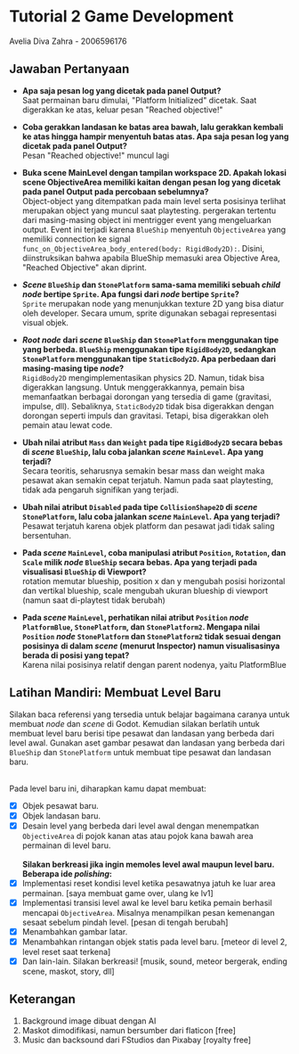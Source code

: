   

# Tutorial 2 Game Development
Avelia Diva Zahra - 2006596176

  

## Jawaban Pertanyaan

- **Apa saja pesan log yang dicetak pada panel Output?** <br>Saat permainan baru dimulai, "Platform Initialized" dicetak. Saat digerakkan ke atas, keluar pesan "Reached objective!"

- **Coba gerakkan landasan ke batas area bawah, lalu gerakkan kembali ke atas hingga hampir menyentuh batas atas. Apa saja pesan log yang dicetak pada panel Output?**<br>Pesan "Reached objective!" muncul lagi

- **Buka scene MainLevel dengan tampilan workspace 2D. Apakah lokasi scene ObjectiveArea memiliki kaitan dengan pesan log yang dicetak pada panel Output pada percobaan sebelumnya?**<br>Object-object yang ditempatkan pada main level serta posisinya terlihat merupakan object yang muncul saat playtesting. pergerakan tertentu dari masing-masing object ini mentrigger event yang mengeluarkan output. Event ini terjadi karena `BlueShip` menyentuh `ObjectiveArea` yang memiliki connection ke signal `func_on_ObjectiveArea_body_entered(body: RigidBody2D):`. Disini, diinstruksikan bahwa apabila BlueShip memasuki area Objective Area, "Reached Objective" akan diprint.

- **_Scene_  `BlueShip`  dan  `StonePlatform`  sama-sama memiliki sebuah  _child node_  bertipe  `Sprite`. Apa fungsi dari  _node_  bertipe  `Sprite`?** <br>`Sprite` merupakan node yang menunjukkan texture 2D yang bisa diatur oleh developer. Secara umum, sprite digunakan sebagai representasi visual objek.

- **_Root node_  dari  _scene_  `BlueShip`  dan  `StonePlatform`  menggunakan tipe yang berbeda.  `BlueShip`  menggunakan tipe  `RigidBody2D`, sedangkan  `StonePlatform`  menggunakan tipe  `StaticBody2D`. Apa perbedaan dari masing-masing tipe  _node_?**<br> `RigidBody2D` mengimplementasikan physics 2D. Namun, tidak bisa digerakkan langsung. Untuk menggerakkannya, pemain bisa memanfaatkan berbagai dorongan yang tersedia di game (gravitasi, impulse, dll). Sebaliknya, `StaticBody2D` tidak bisa digerakkan dengan dorongan seperti impuls dan gravitasi. Tetapi, bisa digerakkan oleh pemain atau lewat code.

-   **Ubah nilai atribut  `Mass`  dan  `Weight`  pada tipe  `RigidBody2D`  secara bebas di  _scene_  `BlueShip`, lalu coba jalankan  _scene_  `MainLevel`. Apa yang terjadi?**<br>Secara teoritis, seharusnya semakin besar mass dan weight maka pesawat akan semakin cepat terjatuh. Namun pada saat playtesting, tidak ada pengaruh signifikan yang terjadi.

-   **Ubah nilai atribut  `Disabled`  pada tipe  `CollisionShape2D`  di  _scene_  `StonePlatform`, lalu coba jalankan  _scene_  `MainLevel`. Apa yang terjadi?**<br>Pesawat terjatuh karena objek platform dan pesawat jadi tidak saling bersentuhan. 

-   **Pada  _scene_  `MainLevel`, coba manipulasi atribut  `Position`,  `Rotation`, dan  `Scale`  milik  _node_  `BlueShip`  secara bebas. Apa yang terjadi pada visualisasi  `BlueShip`  di Viewport?**<br>rotation memutar blueship, position x dan y mengubah posisi horizontal dan vertikal blueship, scale mengubah ukuran blueship di viewport (namun saat di-playtest tidak berubah)

-   **Pada  _scene_  `MainLevel`, perhatikan nilai atribut  `Position`  _node_  `PlatformBlue`,  `StonePlatform`, dan  `StonePlatform2`. Mengapa nilai  `Position`  _node_  `StonePlatform`  dan  `StonePlatform2`  tidak sesuai dengan posisinya di dalam  _scene_  (menurut Inspector) namun visualisasinya berada di posisi yang tepat?**<br>Karena nilai posisinya relatif dengan parent nodenya, yaitu PlatformBlue

## Latihan Mandiri: Membuat Level Baru

Silakan baca referensi yang tersedia untuk belajar bagaimana caranya untuk membuat  _node_  dan  _scene_  di Godot. Kemudian silakan berlatih untuk membuat level baru berisi tipe pesawat dan landasan yang berbeda dari level awal. Gunakan aset gambar pesawat dan landasan yang berbeda dari  `BlueShip`  dan  `StonePlatform`  untuk membuat tipe pesawat dan landasan baru.<br><br>

Pada level baru ini, diharapkan kamu dapat membuat:<br>

- [x] Objek pesawat baru.<br>
- [x] Objek landasan baru.<br>
- [x] Desain level yang berbeda dari level awal dengan menempatkan  `ObjectiveArea`  di pojok kanan atas atau pojok kana bawah area permainan di level baru.<br><br>
**Silakan berkreasi jika ingin memoles level awal maupun level baru. Beberapa ide  _polishing_:<br>**
-  [x] Implementasi reset kondisi level ketika pesawatnya jatuh ke luar area permainan. [saya membuat game over, ulang ke lv1]<br>
-  [x] Implementasi transisi level awal ke level baru ketika pemain berhasil mencapai  `ObjectiveArea`. Misalnya menampilkan pesan kemenangan sesaat sebelum pindah level. [pesan di tengah berubah]<br>
-  [x] Menambahkan gambar latar.<br>
-  [x] Menambahkan rintangan objek statis pada level baru. [meteor di level 2, level reset saat terkena]<br>
-  [x] Dan lain-lain. Silakan berkreasi! [musik, sound, meteor bergerak, ending scene, maskot, story, dll]<br>

## Keterangan
1. Background image dibuat dengan AI
2. Maskot dimodifikasi, namun bersumber dari flaticon [free]
3. Music dan backsound dari FStudios dan Pixabay [royalty free]
